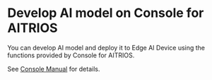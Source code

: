 # Develop AI model on Console for AITRIOS

You can develop AI model and deploy it to Edge AI Device using the functions provided by Console for AITRIOS.

See [Console Manual](https://developer.aitrios.sony-semicon.com/development-guides/documents/manuals/) for details.
